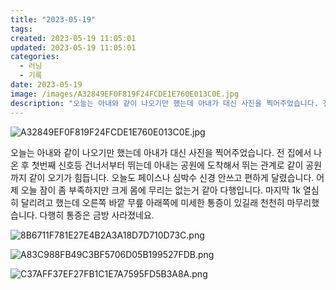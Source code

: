 ```yaml
---
title: "2023-05-19"
tags:
created: 2023-05-19 11:05:01
updated: 2023-05-19 11:05:01
categories:
  - 러닝
  - 기록
date: 2023-05-19
image: /images/A32849EF0F819F24FCDE1E760E013C0E.jpg
description: "오늘는 아내와 같이 나오기만 했는데 아내가 대신 사진을 찍어주었습니다. 전 집에서 나온 후 첫번째 신호등 건너서부터 뛰는데 아내는 공원에 도착해서 뛰는 관계로 같이 공원까지 같이 오기가 힘듭니다. 오늘도 페이스나 심박수 신경 안쓰고 편하게 달렸습니다. 어제 오늘 잠이 좀 부족하지만 크게"
---
```


![A32849EF0F819F24FCDE1E760E013C0E.jpg](/images/A32849EF0F819F24FCDE1E760E013C0E.jpg)
 
 

오늘는 아내와 같이 나오기만 했는데 아내가 대신 사진을 찍어주었습니다. 전 집에서 나온 후 첫번째 신호등 건너서부터 뛰는데 아내는 공원에 도착해서 뛰는 관계로 같이 공원까지 같이 오기가 힘듭니다.
오늘도 페이스나 심박수 신경 안쓰고 편하게 달렸습니다. 어제 오늘 잠이 좀 부족하지만 크게 몸에 무리는 없는거 같아 다행입니다.
마지막 1k 열심히 달리려고 했는데 오른쪽 바깥 무릎 아래쪽에 미세한 통증이 있길래 천천히 마무리했습니다. 다행히 통증은 금방 사라졌네요.

 
 ![8B6711F781E27E4B2A3A18D7D710D73C.png](/images/8B6711F781E27E4B2A3A18D7D710D73C.png)
 
 

 
 ![A83C988FB49C3BF5706D05B199527FDB.png](/images/A83C988FB49C3BF5706D05B199527FDB.png)
 
 

 
 ![C37AFF37EF27FB1C1E7A7595FD5B3A8A.png](/images/C37AFF37EF27FB1C1E7A7595FD5B3A8A.png)
